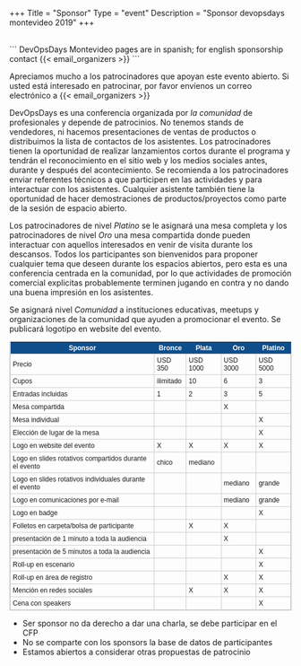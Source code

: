 +++
Title = "Sponsor"
Type = "event"
Description = "Sponsor devopsdays montevideo 2019"
+++

<br>
```
DevOpsDays Montevideo pages are in spanish; for english sponsorship contact {{< email_organizers >}}
```

Apreciamos mucho a los patrocinadores que apoyan este evento abierto. Si usted está interesado en patrocinar, por favor envíenos un correo electrónico a {{< email_organizers >}}

DevOpsDays es una conferencia organizada por _la comunidad_ de profesionales y depende de patrocinios. No tenemos stands de vendedores, ni hacemos presentaciones de ventas de productos o distribuimos la lista de contactos de los asistentes. Los patrocinadores tienen la oportunidad de realizar lanzamientos cortos durante el programa y tendrán el reconocimiento en el sitio web y los medios sociales antes, durante y después del acontecimiento. Se recomienda a los patrocinadores enviar referentes técnicos a que participen en las actividades y para interactuar con los asistentes. Cualquier asistente también tiene la oportunidad de hacer demostraciones de productos/proyectos como parte de la sesión de espacio abierto.

Los patrocinadores de nivel _Platino_ se le asignará una mesa completa y los patrocinadores de nivel _Oro_ una mesa compartida donde pueden interactuar con aquellos interesados en venir de visita durante los descansos. Todos los participantes son bienvenidos para proponer cualquier tema que deseen durante los espacios abiertos, pero esta es una conferencia centrada en la comunidad, por lo que actividades de promoción comercial explicitas probablemente terminen jugando en contra y no dando una buena impresión en los asistentes.

Se asignará nivel _Comunidad_ a instituciones educativas, meetups y organizaciones de la comunidad que ayuden a promocionar el evento. Se publicará logotipo en website del evento.

<style type="text/css">
	table.tableizer-table {
		font-size: 12px;
		border: 1px solid #CCC;
		font-family: Arial, Helvetica, sans-serif;
	}
	.tableizer-table td {
		padding: 4px;
		margin: 1px;
		border: 1px solid #CCC;
	}
	.tableizer-table th {
		background-color: #104E8B;
		color: #FFF;
		font-weight: bold;
	}
</style>
<table class="tableizer-table">
<thead><tr class="tableizer-firstrow"><th>Sponsor</th><th>Bronce</th><th>Plata</th><th>Oro</th><th>Platino</th></tr></thead><tbody>
 <tr><td>Precio</td><td>USD 350</td><td>USD 1000</td><td>USD 3000</td><td>USD 5000</td></tr>
 <tr><td>Cupos</td><td>ilimitado</td><td>10</td><td>6</td><td>3</td></tr>
 <tr><td>Entradas incluidas</td><td>1</td><td>2</td><td>3</td><td>5</td></tr>
 <tr><td>Mesa compartida</td><td>&nbsp;</td><td>&nbsp;</td><td>X</td><td>&nbsp;</td></tr>
 <tr><td>Mesa individual</td><td>&nbsp;</td><td>&nbsp;</td><td>&nbsp;</td><td>X</td></tr>
 <tr><td>Elección de lugar de la mesa</td><td>&nbsp;</td><td>&nbsp;</td><td>&nbsp;</td><td>X</td></tr>
 <tr><td>Logo en website del evento</td><td>X</td><td>X</td><td>X</td><td>X</td></tr>
 <tr><td>Logo en slides rotativos compartidos durante el evento</td><td>chico</td><td>mediano</td><td>&nbsp;</td><td>&nbsp;</td></tr>
 <tr><td>Logo en slides rotativos individuales durante el evento</td><td>&nbsp;</td><td>&nbsp;</td><td>mediano</td><td>grande</td></tr>
 <tr><td>Logo en comunicaciones por e-mail</td><td>&nbsp;</td><td>&nbsp;</td><td>mediano</td><td>grande</td></tr>
 <tr><td>Logo en badge</td><td>&nbsp;</td><td>&nbsp;</td><td>&nbsp;</td><td>X</td></tr>
 <tr><td>Folletos en carpeta/bolsa de participante</td><td>&nbsp;</td><td>X</td><td>X</td><td>&nbsp;</td></tr>
 <tr><td>presentación de 1 minuto a toda la audiencia</td><td>&nbsp;</td><td>&nbsp;</td><td>X</td><td>&nbsp;</td></tr>
 <tr><td>presentación de 5 minutos a toda la audiencia</td><td>&nbsp;</td><td>&nbsp;</td><td>&nbsp;</td><td>X</td></tr>
 <tr><td>Roll-up en escenario</td><td>&nbsp;</td><td>&nbsp;</td><td>&nbsp;</td><td>X</td></tr>
 <tr><td>Roll-up en área de registro</td><td>&nbsp;</td><td>&nbsp;</td><td>X</td><td>X</td></tr>
 <tr><td>Mención en redes sociales</td><td>&nbsp;</td><td>X</td><td>X</td><td>X</td></tr>
 <tr><td>Cena con speakers</td><td>&nbsp;</td><td>&nbsp;</td><td>&nbsp;</td><td>X</td></tr>
</tbody></table>


* Ser sponsor no da derecho a dar una charla, se debe participar en el CFP
* No se comparte con los sponsors la base de datos de participantes
* Estamos abiertos a considerar otras propuestas de patrocinio
